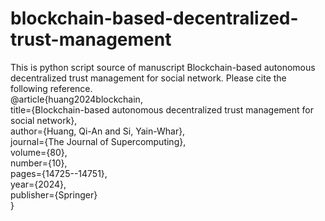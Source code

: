 # blockchain-based-decentralized-trust-management
This is python script source of manuscript Blockchain-based autonomous decentralized trust management for social network.
Please cite the following reference.  
@article{huang2024blockchain,  
  title={Blockchain-based autonomous decentralized trust management for social network},  
  author={Huang, Qi-An and Si, Yain-Whar},  
  journal={The Journal of Supercomputing},  
  volume={80},  
  number={10},  
  pages={14725--14751},  
  year={2024},  
  publisher={Springer}  
}
